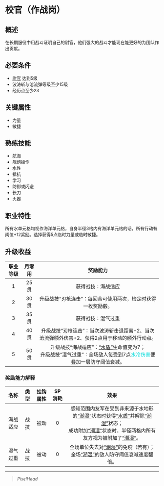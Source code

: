 # 校官（作战岗）

## 概述

在长期服役中用战斗证明自己的尉官，他们强大的战斗才能现在能更好的为团队作出贡献。

## 必要条件

* <a href="../lieutenant" target="_blank">尉官</a>
达到5级
* 波涛斩与沧流弹等级至少15级
* 经历点至少23

## 关键属性

* 力量
* 敏捷

## 熟练技能

* 航海
* 舰炮操作
* 水性
* 抵抗
* 学习
* 防御或闪避
* 长刀
* 火器

## 职业特性

所有水单元格均视作海洋单元格，自身半径3格内有海洋单元格的话，所有行动有阈值+12奖励。选择获得5点临时力量或临时敏捷。

## 升级收益

职业等级|月零用|奖励能力
:--:|:--:|:--:
1|25贯|获得战技：海战适应
2|30贯|升级战技“刃枪连击”：每回合可使用两次，检定时获得一枚奖励骰。
3|35贯|获得战技：湿气过重
4|40贯|升级战技“刃枪连击”：当次波涛斩击退距离+2、当次沧流弹额外伤害+2、获得2点用于移动的额外行动点。
5|50贯|升级战技“海战适应”：<a href="../../../../status/normal/#水盾" target="_blank">“水盾”</a>生命值变为7；<br>升级战技“湿气过重”：全场敌人每受到7点<font color="#00dbdb">水冷伤害</font>便叠加一层防守阈值衰减。

### 奖励能力解释

名称|类型|挂钩属性|SP消耗|效果
:--:|:--:|:--:|:--:|:--:
海战适应|战技|被动|0|感知范围内友军在受到非来源于水地形的<a href="../../../../status/normal/#潮湿" target="_blank">“潮湿”</a>状态时获得<a href="../../../../status/normal/#水盾" target="_blank">“水盾”</a>并解除<a href="../../../../status/normal/#潮湿" target="_blank">“潮湿”</a>状态；<br>成功附加<a href="../../../../status/normal/#潮湿" target="_blank">“潮湿”</a>状态时，半径两格内所有友方视为被附加了<a href="../../../../status/normal/#潮湿" target="_blank">“潮湿”</a>。
湿气过重|战技|被动|0|全场单位失去对<a href="../../../../status/normal/#潮湿" target="_blank">“潮湿”</a>的免疫（若有）；<br>全场<a href="../../../../status/normal/#潮湿" target="_blank">“潮湿”</a>的敌人防守阈值衰减速度翻倍。

---

> *PixelHead*